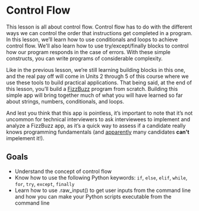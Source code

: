 [//]: <> (author: Benjamin White)
[//]: <> (type: intro)

# Control Flow

This lesson is all about control flow. Control flow has to do with the different ways we can control the order that instructions get completed in a program. In this lesson, we’ll learn how to use conditionals and loops to achieve control flow. We'll also learn how to use try/except/finally blocks to control how our program responds in the case of errors. With these simple constructs, you can write programs of considerable complexity.

Like in the previous lesson, we’re still learning building blocks in this one, and the real pay off will come in Units 2 through 5 of this course where we use these tools to build practical applications. That being said, at the end of this lesson, you’ll build a [FizzBuzz](http://en.wikipedia.org/wiki/Fizz_buzz) program from scratch. Building this simple app will bring together much of what you will have learned so far about strings, numbers, conditionals, and loops. 

And lest you think that this app is pointless, it’s important to note that it’s not uncommon for technical interviewers to ask interviewees to implement and analyze a FizzBuzz app, as it’s a quick way to assess if a candidate really knows programming fundamentals (and [apparently](http://blog.codinghorror.com/why-cant-programmers-program/) many candidates **can't** impelement it!).

## Goals

- Understand the concept of control flow
- Know how to use the following Python keywords: `if`, `else`, `elif`, `while`, `for`, `try`, `except`, `finally`
- Learn how to use .raw_input() to get user inputs from the command line and how you can make your Python scripts executable from the command line
